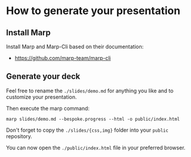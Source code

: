 # How to generate your presentation

## Install Marp

Install Marp and Marp-Cli based on their documentation:

* https://github.com/marp-team/marp-cli

## Generate your deck

Feel free to rename the `./slides/demo.md` for anything you like and to customize your presentation.

Then execute the marp command:

```
marp slides/demo.md --bespoke.progress --html -o public/index.html
```

Don't forget to copy the `./slides/{css,img}` folder into your `public` repository.

You can now open the `./public/index.html` file in your preferred browser.
